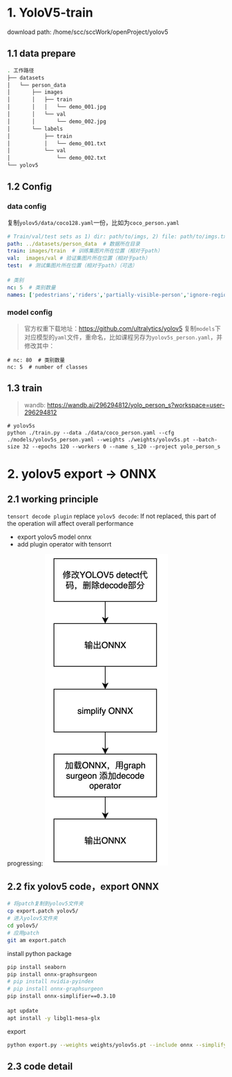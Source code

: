 # 1. YoloV5-train

download path: /home/scc/sccWork/openProject/yolov5

## 1.1 data prepare
```bash
. 工作路径
├── datasets
│   └── person_data
│       ├── images
│       │   ├── train
│       │   │   └── demo_001.jpg
│       │   └── val
│       │       └── demo_002.jpg
│       └── labels
│           ├── train
│           │   └── demo_001.txt
│           └── val
│               └── demo_002.txt
└── yolov5
```

## 1.2 Config

### data config
复制`yolov5/data/coco128.yaml`一份，比如为`coco_person.yaml`

```yaml
# Train/val/test sets as 1) dir: path/to/imgs, 2) file: path/to/imgs.txt, or 3) list: [path/to/imgs1, path/to/imgs2, ..]
path: ../datasets/person_data  # 数据所在目录
train: images/train  # 训练集图片所在位置（相对于path）
val:  images/val # 验证集图片所在位置（相对于path）
test:  # 测试集图片所在位置（相对于path）（可选）

# 类别
nc: 5  # 类别数量
names: ['pedestrians','riders','partially-visible-person','ignore-regions','crowd'] # 类别标签名
```

### model config

> 官方权重下载地址：https://github.com/ultralytics/yolov5
复制`models`下对应模型的`yaml`文件，重命名，比如课程另存为`yolov5s_person.yaml`，并修改其中：

```shell
# nc: 80  # 类别数量
nc: 5  # number of classes
```

## 1.3 train
> wandb: https://wandb.ai/296294812/yolo_person_s?workspace=user-296294812

```shell
# yolov5s 
python ./train.py --data ./data/coco_person.yaml --cfg ./models/yolov5s_person.yaml --weights ./weights/yolov5s.pt --batch-size 32 --epochs 120 --workers 0 --name s_120 --project yolo_person_s
```


# 2. yolov5 export -> ONNX

## 2.1 working principle

`tensort decode plugin` replace `yolov5 decode`: If not replaced, this part of the operation will affect overall performance

- export yolov5 model onnx
- add plugin operator with tensorrt

progressing:
![progressing](./pic/processing.png)


## 2.2 fix yolov5 code，export ONNX

```bash
# 将patch复制到yolov5文件夹
cp export.patch yolov5/
# 进入yolov5文件夹
cd yolov5/
# 应用patch
git am export.patch
```

install python package
```bash
pip install seaborn
pip install onnx-graphsurgeon
# pip install nvidia-pyindex
# pip install onnx-graphsurgeon
pip install onnx-simplifier==0.3.10

apt update
apt install -y libgl1-mesa-glx

```
export
```bash
python export.py --weights weights/yolov5s.pt --include onnx --simplify --dynamic
```

## 2.3 code detail


